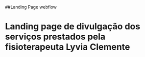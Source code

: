 ##Landing Page webflow

# Landing page de divulgação dos serviços prestados pela fisioterapeuta Lyvia Clemente

